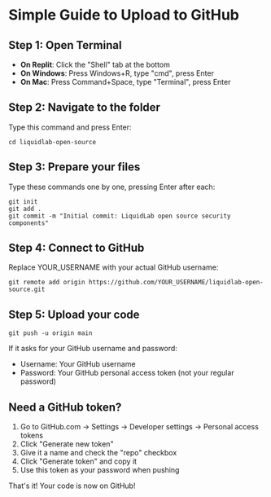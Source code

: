 # Simple Guide to Upload to GitHub

## Step 1: Open Terminal
- **On Replit**: Click the "Shell" tab at the bottom
- **On Windows**: Press Windows+R, type "cmd", press Enter
- **On Mac**: Press Command+Space, type "Terminal", press Enter

## Step 2: Navigate to the folder
Type this command and press Enter:
```
cd liquidlab-open-source
```

## Step 3: Prepare your files
Type these commands one by one, pressing Enter after each:
```
git init
git add .
git commit -m "Initial commit: LiquidLab open source security components"
```

## Step 4: Connect to GitHub
Replace YOUR_USERNAME with your actual GitHub username:
```
git remote add origin https://github.com/YOUR_USERNAME/liquidlab-open-source.git
```

## Step 5: Upload your code
```
git push -u origin main
```

If it asks for your GitHub username and password:
- Username: Your GitHub username
- Password: Your GitHub personal access token (not your regular password)

## Need a GitHub token?
1. Go to GitHub.com → Settings → Developer settings → Personal access tokens
2. Click "Generate new token"
3. Give it a name and check the "repo" checkbox
4. Click "Generate token" and copy it
5. Use this token as your password when pushing

That's it! Your code is now on GitHub!
